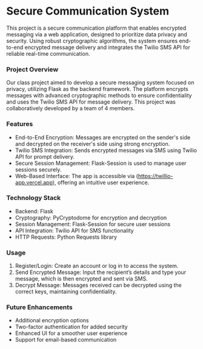 # Secure Communication System
This project is a secure communication platform that enables encrypted messaging via a web application, designed to prioritize data privacy and security. Using robust cryptographic algorithms, the system ensures end-to-end encrypted message delivery and integrates the Twilio SMS API for reliable real-time communication.

### Project Overview
Our class project aimed to develop a secure messaging system focused on privacy, utilizing Flask as the backend framework. The platform encrypts messages with advanced cryptographic methods to ensure confidentiality and uses the Twilio SMS API for message delivery. This project was collaboratively developed by a team of 4 members.

### Features
- End-to-End Encryption: Messages are encrypted on the sender's side and decrypted on the receiver's side using strong encryption.
- Twilio SMS Integration: Sends encrypted messages via SMS using Twilio API for prompt delivery.
- Secure Session Management: Flask-Session is used to manage user sessions securely.
- Web-Based Interface: The app is accessible via (https://twillio-app.vercel.app), offering an intuitive user experience.

### Technology Stack
- Backend: Flask
- Cryptography: PyCryptodome for encryption and decryption
- Session Management: Flask-Session for secure user sessions
- API Integration: Twilio API for SMS functionality
- HTTP Requests: Python Requests library

### Usage
1. Register/Login: Create an account or log in to access the system.
2. Send Encrypted Message: Input the recipient’s details and type your message, which is then encrypted and sent via SMS.
3. Decrypt Message: Messages received can be decrypted using the correct keys, maintaining confidentiality.

### Future Enhancements
- Additional encryption options
- Two-factor authentication for added security
- Enhanced UI for a smoother user experience
- Support for email-based communication

